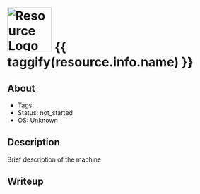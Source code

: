 # <img src="{{ resource.info.logo }}" width="100" height="100" alt="Resource Logo"> {{ taggify(resource.info.name) }}

## About

- Tags: 
- Status: not_started 
- OS: Unknown

## Description

Brief description of the machine


## Writeup
